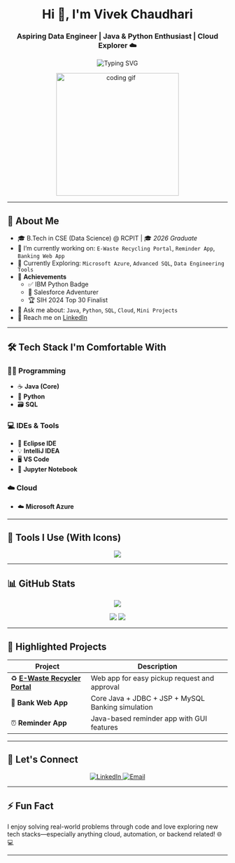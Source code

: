 <h1 align="center">Hi 👋, I'm Vivek Chaudhari</h1>
<h3 align="center">Aspiring Data Engineer | Java & Python Enthusiast | Cloud Explorer ☁️</h3>

<p align="center">
  <img src="https://readme-typing-svg.demolab.com?font=Fira+Code&weight=500&size=22&pause=1000&center=true&vCenter=true&width=435&lines=Core+Java+%7C+Python+%7C+SQL;Azure+%7C+VS+Code+%7C+Eclipse+%7C+Jupyter;Data+Engineer+%7C+Cloud+Explorer+%7C+Problem+Solver" alt="Typing SVG" />
</p>

<p align="center">
  <img src="https://media.giphy.com/media/qgQUggAC3Pfv687qPC/giphy.gif" width="280" alt="coding gif"/>
</p>

---

## 🌟 About Me

- 🎓 B.Tech in CSE (Data Science) @ RCPIT | 🎓 *2026 Graduate*  
- 🚀 I’m currently working on: `E-Waste Recycling Portal`, `Reminder App`, `Banking Web App`  
- 📘 Currently Exploring: `Microsoft Azure`, `Advanced SQL`, `Data Engineering Tools`  
- 🏅 **Achievements**  
  - ✅ IBM Python Badge  
  - 🧭 Salesforce Adventurer  
  - 🏆 SIH 2024 Top 30 Finalist  
- 💬 Ask me about: `Java`, `Python`, `SQL`, `Cloud`, `Mini Projects`  
- 🔗 Reach me on [LinkedIn](https://www.linkedin.com/in/vivek-chaudhari-a033b6259)

---

## 🛠️ Tech Stack I'm Comfortable With

### 👨‍💻 Programming
- ☕ **Java (Core)**
- 🐍 **Python**
- 🗃️ **SQL**

### 💻 IDEs & Tools
- 🧠 **Eclipse IDE**
- 💡 **IntelliJ IDEA**
- 🖥️ **VS Code**
- 🧪 **Jupyter Notebook**

### ☁️ Cloud
- ☁️ **Microsoft Azure**

---

## 🧰 Tools I Use (With Icons)

<p align="center">
  <img src="https://skillicons.dev/icons?i=java,python,mysql,azure,vscode,eclipse,intellij,jupyter" />
</p>

---

## 📊 GitHub Stats

<p align="center">
  <img src="https://github-readme-streak-stats.herokuapp.com?user=Vivek-chaudhari&theme=tokyonight" />
</p>

<p align="center">
  <img src="https://github-readme-stats.vercel.app/api?username=Vivek-chaudhari&show_icons=true&theme=github_dark" />
  <img src="https://github-readme-stats.vercel.app/api/top-langs/?username=Vivek-chaudhari&layout=compact&theme=github_dark" />
</p>

---

## 🚀 Highlighted Projects

| Project | Description |
|--------|-------------|
| ♻️ **[E-Waste Recycler Portal](#)** | Web app for easy pickup request and approval |
| 🏦 **Bank Web App** | Core Java + JDBC + JSP + MySQL Banking simulation |
| ⏰ **Reminder App** | Java-based reminder app with GUI features |

---

## 🔗 Let's Connect

<p align="center">
  <a href="https://www.linkedin.com/in/vivek-chaudhari-a033b6259" target="_blank">
    <img alt="LinkedIn" src="https://img.shields.io/badge/-LinkedIn-blue?style=for-the-badge&logo=linkedin&logoColor=white" />
  </a>
  <a href="mailto:chaudharivivek2004@gmail.com" target="_blank">
    <img alt="Email" src="https://img.shields.io/badge/-Gmail-red?style=for-the-badge&logo=gmail&logoColor=white" />
  </a>
</p>

---

## ⚡ Fun Fact  
I enjoy solving real-world problems through code and love exploring new tech stacks—especially anything cloud, automation, or backend related! 🌐💻

---

